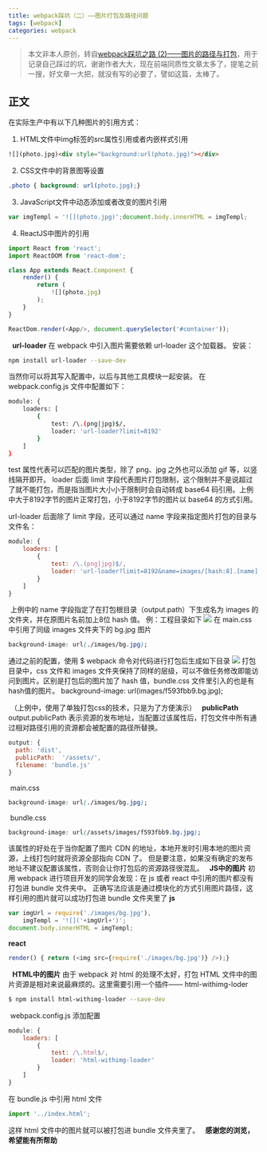 ```yaml
---
title: webpack踩坑（二）——图片打包及路径问题
tags: [webpack]
categories: webpack
---
```

>本文非本人原创，转自[webpack踩坑之路 (2)——图片的路径与打包](http://www.cnblogs.com/ghost-xyx/p/5812902.html)，用于记录自己踩过的坑，谢谢作者大大，现在前端同质性文章太多了，提笔之前一搜，好文章一大把，就没有写的必要了，譬如这篇，太棒了。

## 正文
在实际生产中有以下几种图片的引用方式：
1. HTML文件中img标签的src属性引用或者内嵌样式引用
```html
![](photo.jpg)<div style="background:url(photo.jpg)"></div>
```
2. CSS文件中的背景图等设置
```css
.photo { background: url(photo.jpg);}
```
3. JavaScript文件中动态添加或者改变的图片引用
```js
var imgTempl = '![](photo.jpg)';document.body.innerHTML = imgTempl;
```
4. ReactJS中图片的引用
```js
import React from 'react';
import ReactDOM from 'react-dom';

class App extends React.Component {
    render() {
        return (
            ![](photo.jpg)
        );
    }
}

ReactDom.render(<App/>, document.querySelector('#container'));
```

 
**url-loader**
在 webpack 中引入图片需要依赖 url-loader 这个加载器。
安装：
```bash
npm install url-loader --save-dev
```
当然你可以将其写入配置中，以后与其他工具模块一起安装。
在 webpack.config.js 文件中配置如下：
```bash
module: {
    loaders: [
        {
            test: /\.(png|jpg)$/, 
            loader: 'url-loader?limit=8192'
        }
    ]
} 
```
test 属性代表可以匹配的图片类型，除了 png、jpg 之外也可以添加 gif 等，以竖线隔开即开。
loader 后面 limit 字段代表图片打包限制，这个限制并不是说超过了就不能打包，而是指当图片大小小于限制时会自动转成 base64 码引用。上例中大于8192字节的图片正常打包，小于8192字节的图片以 base64 的方式引用。

url-loader 后面除了 limit 字段，还可以通过 name 字段来指定图片打包的目录与文件名：

```js
module: {
    loaders: [
        {
            test: /\.(png|jpg)$/, 
            loader: 'url-loader?limit=8192&name=images/[hash:8].[name].[ext]'
        }
    ]
}
```

 上例中的 name 字段指定了在打包根目录（output.path）下生成名为 images 的文件夹，并在原图片名前加上8位 hash 值。
例：工程目录如下
![](http://upload-images.jianshu.io/upload_images/4869616-765f3903017427db.png?imageMogr2/auto-orient/strip%7CimageView2/2/w/1240)
在 main.css 中引用了同级 images 文件夹下的 bg.jpg 图片
```css
background-image: url(./images/bg.jpg);
```
通过之前的配置，使用 $ webpack 命令对代码进行打包后生成如下目录
![](http://upload-images.jianshu.io/upload_images/4869616-750601db184dd306.png?imageMogr2/auto-orient/strip%7CimageView2/2/w/1240)
打包目录中，css 文件和 images 文件夹保持了同样的层级，可以不做任务修改即能访问到图片。区别是打包后的图片加了 hash 值，bundle.css 文件里引入的也是有hash值的图片。
background-image: url(images/f593fbb9.bg.jpg);

 （上例中，使用了单独打包css的技术，只是为了方便演示）
 
**publicPath**
output.publicPath 表示资源的发布地址，当配置过该属性后，打包文件中所有通过相对路径引用的资源都会被配置的路径所替换。

```js
output: {
  path: 'dist', 
  publicPath:  '/assets/', 
  filename: 'bundle.js'
}
```
 main.css
```css
background-image: url(./images/bg.jpg);
```

 bundle.css
```css
background-image: url(/assets/images/f593fbb9.bg.jpg);
```
该属性的好处在于当你配置了图片 CDN 的地址，本地开发时引用本地的图片资源，上线打包时就将资源全部指向 CDN 了。
但是要注意，如果没有确定的发布地址不建议配置该属性，否则会让你打包后的资源路径很混乱。
 
**JS中的图片**
初用 webpack 进行项目开发的同学会发现：在 js 或者 react 中引用的图片都没有打包进 bundle 文件夹中。
正确写法应该是通过模块化的方式引用图片路径，这样引用的图片就可以成功打包进 bundle 文件夹里了
**js**
```js
var imgUrl = require('./images/bg.jpg'),
    imgTempl = '![]('+imgUrl+')';
document.body.innerHTML = imgTempl;
```
**react**
```js
render() { return (<img src={require('./images/bg.jpg')} />);}
```
 
**HTML中的图片**
由于 webpack 对 html 的处理不太好，打包 HTML 文件中的图片资源是相对来说最麻烦的。这里需要引用一个插件—— html-withimg-loder
```bash
$ npm install html-withimg-loader --save-dev
```
 webpack.config.js 添加配置

```js
module: {
    loaders: [
        {
            test: /\.html$/,
            loader: 'html-withimg-loader'
        }
    ]
}
```
在 bundle.js 中引用 html 文件
```js
import '../index.html';
```
这样 html 文件中的图片就可以被打包进 bundle 文件夹里了。
 
**感谢您的浏览，希望能有所帮助**